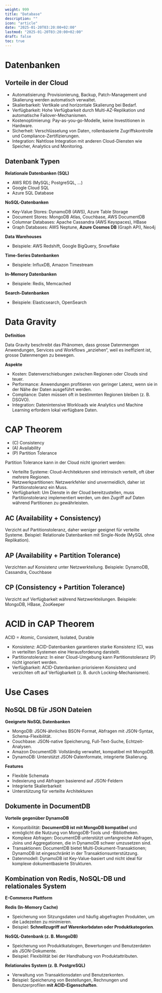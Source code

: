 ```yaml
---
weight: 999
title: "Database"
description: ""
icon: "article"
date: "2025-01-20T03:20:00+02:00"
lastmod: "2025-01-20T03:20:00+02:00"
draft: false
toc: true
---
```


# Datenbanken

## Vorteile in der Cloud

- Automatisierung: Provisionierung, Backup, Patch-Management und Skalierung werden automatisch verwaltet.
- Skalierbarkeit: Vertikale und horizontale Skalierung bei Bedarf.
- Verfügbarkeit: Hohe Verfügbarkeit durch Multi-AZ-Replikation und automatische Failover-Mechanismen.
- Kostenoptimierung: Pay-as-you-go-Modelle, keine Investitionen in Hardware.
- Sicherheit: Verschlüsselung von Daten, rollenbasierte Zugriffskontrolle und Compliance-Zertifizierungen.
- Integration: Nahtlose Integration mit anderen Cloud-Diensten wie Speicher, Analytics und Monitoring.


## Datenbank Typen

**Relationale Datenbanken (SQL)**

- AWS RDS (MySQL; PostgreSQL, ...)
- Google Cloud SQL
- Azure SQL Database

**NoSQL-Datenbanken**

- Key-Value Stores: DynamoDB (AWS), Azure Table Storage
- Document Stores: MongoDB Atlas, Couchbase, AWS DocumentDB
- Columnar Databases: Apache Cassandra (AWS Keyspaces), HBase
- Graph Databases: AWS Neptune, **Azure Cosmos DB** (Graph API), Neo4j

**Data Warehouses**

- Beispiele: AWS Redshift, Google BigQuery, Snowflake

**Time-Series Datenbanken**

- Beispiele: InfluxDB, Amazon Timestream

**In-Memory Datenbanken**

- Beispiele: Redis, Memcached

**Search-Datenbanken**

- Beispiele: Elasticsearch, OpenSearch

# Data Gravity

**Definition**

Data Gravity beschreibt das Phänomen, dass grosse Datenmengen Anwendungen, 
Services und Workflows „anziehen“, weil es ineffizient ist, grosse Datenmengen zu bewegen.

**Aspekte**

- Kosten: Datenverschiebungen zwischen Regionen oder Clouds sind teuer.
- Performance: Anwendungen profitieren von geringer Latenz, wenn sie in der Nähe der Daten ausgeführt werden.
- Compliance: Daten müssen oft in bestimmten Regionen bleiben (z. B. DSGVO).
- Integration: Datenintensive Workloads wie Analytics und Machine Learning erfordern lokal verfügbare Daten.

# CAP Theorem

- (C) Consistency
- (A) Availability
- (P) Partition Tolerance

Partition Tolerance kann in der Cloud nicht ignoriert werden:

- Verteilte Systeme: Cloud-Architekturen sind intrinsisch verteilt, oft über mehrere Regionen.
- Netzwerkpartitionen: Netzwerkfehler sind unvermeidlich, daher ist Partitionstoleranz ein Muss.
- Verfügbarkeit: Um Dienste in der Cloud bereitzustellen, muss Partitionstoleranz implementiert werden, um den Zugriff auf Daten während Partitionen zu gewährleisten.

## AC (Availability + Consistency)

Verzicht auf Partitionstoleranz, daher weniger geeignet für verteilte Systeme. 
Beispiel: Relationale Datenbanken mit Single-Node (MySQL ohne Replikation).

## AP (Availability + Partition Tolerance)

Verzichten auf Konsistenz unter Netzwerkteilung.
Beispiele: DynamoDB, Cassandra, Couchbase


## CP (Consistency + Partition Tolerance)

Verzicht auf Verfügbarkeit während Netzwerkteilungen.
Beispiele: MongoDB, HBase, ZooKeeper

# ACID in CAP Theorem

ACID = Atomic, Consistent, Isolated, Durable

- Konsistenz: ACID-Datenbanken garantieren starke Konsistenz (C), was in verteilten Systemen eine Herausforderung darstellt.
- Partitionstoleranz: In einer Cloud-Umgebung kann Partitionstoleranz (P) nicht ignoriert werden.
- Verfügbarkeit: ACID-Datenbanken priorisieren Konsistenz und verzichten oft auf Verfügbarkeit (z. B. durch Locking-Mechanismen).


# Use Cases

## NoSQL DB für JSON Dateien

**Geeignete NoSQL Datenbanken**

- MongoDB: JSON-ähnliches BSON-Format, Abfragen mit JSON-Syntax, Schema-Flexibilität.
- Couchbase: JSON-native Speicherung, Full-Text-Suche, Echtzeit-Analysen.
- Amazon DocumentDB: Vollständig verwaltet, kompatibel mit MongoDB.
- DynamoDB: Unterstützt JSON-Datenformate, integrierte Skalierung.

**Features**

- Flexible Schemata
- Indexierung und Abfragen basierend auf JSON-Feldern
- Integrierte Skalierbarkeit
- Unterstützung für verteilte Architekturen

## Dokumente in DocumentDB

**Vorteile gegenüber DynamoDB**

- Kompatibilität: **DocumentDB ist mit MongoDB kompatibel** und ermöglicht die Nutzung von MongoDB-Tools und -Bibliotheken.
- Komplexe Abfragen: DocumentDB unterstützt umfangreiche Abfragen, Joins und Aggregationen, die in DynamoDB schwer umzusetzen sind.
- Transaktionen: DocumentDB bietet Multi-Dokument-Transaktionen; DynamoDB ist eingeschränkt in der Transaktionsunterstützung.
- Datenmodell: DynamoDB ist Key-Value-basiert und nicht ideal für komplexe dokumentbasierte Strukturen.

## Kombination von Redis, NoSQL-DB und relationales System

**E-Commerce Plattform**

**Redis (In-Memory Cache)**
- Speicherung von Sitzungsdaten und häufig abgefragten Produkten, um die Ladezeiten zu minimieren.
- Beispiel: **Schnellzugriff auf Warenkorbdaten oder Produktkategorien**.

**NoSQL-Datenbank (z. B. MongoDB)**
- Speicherung von Produktkatalogen, Bewertungen und Benutzerdaten als JSON-Dokumente.
- Beispiel: Flexibilität bei der Handhabung von Produktattributen.

**Relationales System (z. B. PostgreSQL)**
- Verwaltung von Transaktionsdaten und Benutzerkonten.
- Beispiel: Speicherung von Bestellungen, Rechnungen und Benutzerprofilen **mit ACID-Eigenschaften**.




